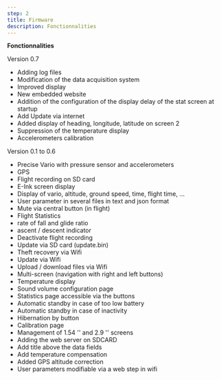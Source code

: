 ```yaml
---
step: 2
title: Firmware
description: Fonctionnalities
---
```


**Fonctionnalities**    
	
Version 0.7
 - Adding log files
 - Modification of the data acquisition system
 - Improved display
 - New embedded website
 - Addition of the configuration of the display delay of the stat screen at startup
 - Add Update via internet
 - Added display of heading, longitude, latitude on screen 2
 - Suppression of the temperature display
 - Accelerometers calibration

Version 0.1 to 0.6
- Precise Vario with pressure sensor and accelerometers
- GPS
- Flight recording on SD card
- E-Ink screen display
- Display of vario, altitude, ground speed, time, flight time, ...
- User parameter in several files in text and json format
- Mute via central button (in flight)
- Flight Statistics
- rate of fall and glide ratio
- ascent / descent indicator
- Deactivate flight recording
- Update via SD card (update.bin)
- Theft recovery via Wifi
- Update via Wifi
- Upload / download files via Wifi
- Multi-screen (navigation with right and left buttons)
- Temperature display
- Sound volume configuration page
- Statistics page accessible via the buttons
- Automatic standby in case of too low battery
- Automatic standby in case of inactivity
- Hibernation by button
- Calibration page
- Management of 1.54 '' and 2.9 '' screens
- Adding the web server on SDCARD
- Add title above the data fields
- Add temperature compensation
- Added GPS altitude correction
- User parameters modifiable via a web step in wifi